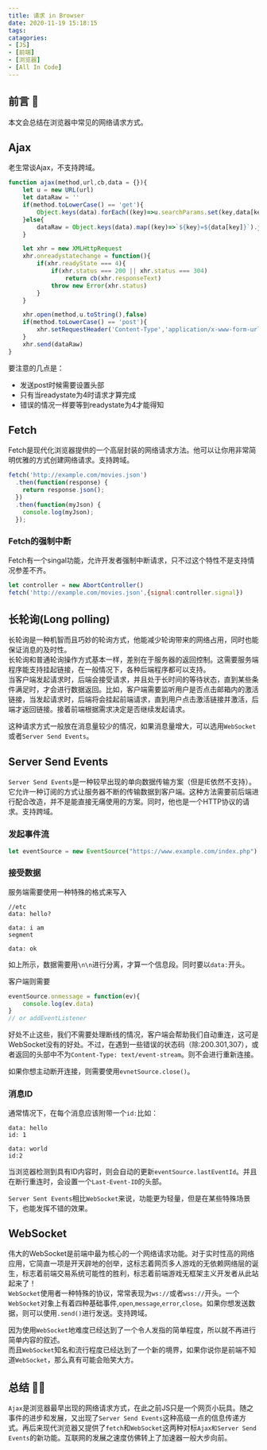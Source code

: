 ```yaml
---
title: 请求 in Browser
date: 2020-11-19 15:18:15
tags:
catagories:
- [JS]
- [前端]
- [浏览器]
- [All In Code]
---
```

## 前言 🎤
本文会总结在浏览器中常见的网络请求方式。

<!--more-->
## Ajax
老生常谈Ajax，不支持跨域。
```js
function ajax(method,url,cb,data = {}){
    let u = new URL(url)
    let dataRaw = ''
    if(method.toLowerCase() == 'get'){
        Object.keys(data).forEach((key)=>u.searchParams.set(key,data[key]))
    }else{
        dataRaw = Object.keys(data).map((key)=>`${key}=${data[key]}`).join('&')
    }

    let xhr = new XMLHttpRequest
    xhr.onreadystatechange = function(){
        if(xhr.readyState === 4){
            if(xhr.status === 200 || xhr.status === 304)
                return cb(xhr.responseText)
            throw new Error(xhr.status)
        }
    }

    xhr.open(method,u.toString(),false)
    if(method.toLowerCase() == 'post'){
        xhr.setRequestHeader('Content-Type','application/x-www-form-urlencoded')
    }
    xhr.send(dataRaw)
}
```
要注意的几点是：
- 发送post时候需要设置头部
- 只有当readystate为4时请求才算完成
- 错误的情况一样要等到readystate为4才能得知

## Fetch
Fetch是现代化浏览器提供的一个高层封装的网络请求方法。他可以让你用非常简明优雅的方式创建网络请求。支持跨域。
```js
fetch('http://example.com/movies.json')
  .then(function(response) {
    return response.json();
  })
  .then(function(myJson) {
    console.log(myJson);
  });
```
### Fetch的强制中断
Fetch有一个singal功能，允许开发者强制中断请求，只不过这个特性不是支持情况参差不齐。
```js
let controller = new AbortController()
fetch('http://example.com/movies.json',{signal:controller.signal})
```

## 长轮询(Long polling)
长轮询是一种机智而且巧妙的轮询方式，他能减少轮询带来的网络占用，同时也能保证消息的及时性。  
长轮询和普通轮询操作方式基本一样，差别在于服务器的返回控制。这需要服务端程序能支持挂起链接，在一般情况下，各种后端程序都可以支持。  
当客户端发起请求时，后端会接受请求，并且处于长时间的等待状态，直到某些条件满足时，才会进行数据返回。比如，客户端需要监听用户是否点击邮箱内的激活链接，当发起请求时，后端将会挂起前端请求，直到用户点击激活链接并激活，后端才返回链接。接着前端根据需求决定是否继续发起请求。

这种请求方式一般放在消息量较少的情况，如果消息量增大，可以选用`WebSocket`或者`Server Send Events`。

## Server Send Events
`Server Send Events`是一种较早出现的单向数据传输方案（但是IE依然不支持）。它允许一种订阅的方式让服务器不断的传输数据到客户端。这种方法需要前后端进行配合改造，并不是能直接无痛使用的方案。同时，他也是一个HTTP协议的请求。支持跨域。

### 发起事件流
```js
let eventSource = new EventSource("https://www.example.com/index.php")
```
### 接受数据
服务端需要使用一种特殊的格式来写入
```
//etc
data: hello? 

data: i am
segment

data: ok
``` 
如上所示，数据需要用`\n\n`进行分离，才算一个信息段。同时要以`data:`开头。

客户端则需要
```js
eventSource.onmessage = function(ev){
    console.log(ev.data)
}
// or addEventListener
```
好处不止这些，我们不需要处理断线的情况，客户端会帮助我们自动重连，这可是WebSocket没有的好处。不过，在遇到一些错误的状态码（除:200.301,307），或者返回的头部中不为`Content-Type: text/event-stream`。则不会进行重新连接。

如果你想主动断开连接，则需要使用`evnetSource.close()`。
### 消息ID
通常情况下，在每个消息应该附带一个`id:`比如：
```
data: hello
id: 1

data: world
id:2

```
当浏览器检测到具有ID内容时，则会自动的更新`eventSource.lastEventId`。并且在断行重连时，会设置一个`Last-Event-ID`的头部。

`Server Sent Events`相比`WebSocket`来说，功能更为轻量，但是在某些特殊场景下，也能发挥不错的效果。

## WebSocket
伟大的WebSocket是前端中最为核心的一个网络请求功能。对于实时性高的网络应用，它简直一项是开天辟地的创举，这标志着网页多人游戏的无依赖网络层的诞生，标志着前端交易系统可能性的胜利，标志着前端游戏无框架主义开发者从此站起来了！  
`WebSocket`使用者一种特殊的协议，常常表现为`ws://`或者`wss://`开头。一个`WebSocket`对象上有着四种基础事件,`open`,`message`,`error`,`close`。如果你想发送数据，则可以使用`.send()`进行发送。支持跨域。

因为使用`WebSocket`地难度已经达到了一个令人发指的简单程度，所以就不再进行简单内容的叙述。  
而且`WebSocket`知名和流行程度已经达到了一个新的境界，如果你说你是前端不知道`WebSocket`，那么真有可能会贻笑大方。

## 总结 👨‍🏫
`Ajax`是浏览器最早出现的网络请求方式，在此之前JS只是一个网页小玩具。随之事件的进步和发展，又出现了`Server Send Events`这种高级一点的信息传递方式。再后来现代浏览器又提供了`fetch`和`WebSocket`这两种对标`Ajax和Server Send Events`的新功能。互联网的发展之速度仿佛转上了加速器一般大步向前。